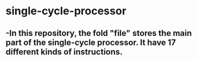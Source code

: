 # single-cycle-processor
-In this repository, the fold "file" stores the main part of the single-cycle processor. It have 17 different kinds of instructions.
-
